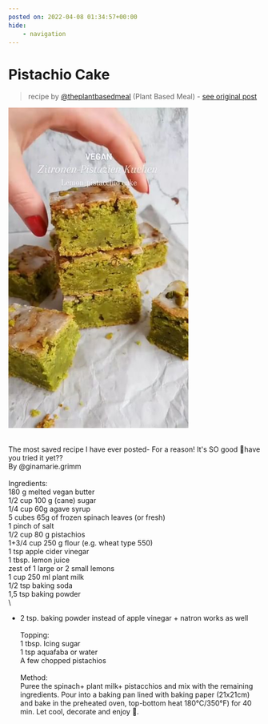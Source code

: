 ```yaml
---
posted on: 2022-04-08 01:34:57+00:00
hide:
    - navigation
---
```


# Pistachio Cake  

> recipe by [@theplantbasedmeal](https://www.instagram.com/theplantbasedmeal/) 
(Plant Based Meal) - [see original post](https://instagram.com/p/CcEmG2EMcn8)

![](../img/theplantbasedmeal_08-04-2022_0104.png)

\
The most saved recipe I have ever posted- For a reason! It's SO good 💚have you tried it yet?? \
By @ginamarie.grimm \
\
Ingredients: \
180 g melted vegan butter \
1/2 cup 100 g (cane) sugar\
1/4 cup 60g agave syrup\
5 cubes 65g of frozen spinach leaves (or fresh) \
1 pinch of salt \
1/2 cup 80 g pistachios \
1+3/4 cup 250 g flour (e.g. wheat type 550) \
1 tsp apple cider vinegar \
1 tbsp. lemon juice \
zest of 1 large or 2 small lemons \
1 cup 250 ml plant milk \
1/2 tsp baking soda \
1,5 tsp baking powder \
\
* 2 tsp. baking powder instead of apple vinegar + natron works as well \
\
Topping: \
1 tbsp. Icing sugar \
1 tsp aquafaba or water \
A few chopped pistachios \
\
Method: \
Puree the spinach+ plant milk+ pistacchios and mix with the remaining ingredients. Pour into a baking pan lined with baking paper (21x21cm) and bake in the preheated oven, top-bottom heat 180°C/350°F) for 40 min. Let cool, decorate and enjoy 🥰. 